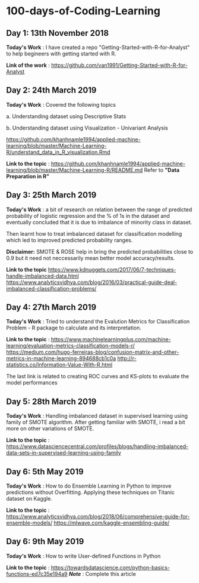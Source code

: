# 100-days-of-Coding-Learning

## Day 1: 13th November 2018

**Today's Work** : I have created a repo "Getting-Started-with-R-for-Analyst" to help begineers with getting started with R.

**Link of the work** : https://github.com/van1991/Getting-Started-with-R-for-Analyst


## Day 2: 24th March 2019

**Today's Work** : Covered the following topics

a. Understanding dataset using Descriptive Stats

b. Understanding dataset using Visualization - Univariant Analysis

https://github.com/khanhnamle1994/applied-machine-learning/blob/master/Machine-Learning-R/understand_data_in_R_visualization.Rmd


**Link to the topic** : https://github.com/khanhnamle1994/applied-machine-learning/blob/master/Machine-Learning-R/README.md
Refer to **"Data Preparation in R"**

## Day 3: 25th March 2019

**Today's Work** : a bit of research on relation between the range of predicted probability of logistic regression and the % of 1s in the dataset and eventually concluded that it is due to imbalance of minority class in dataset.

Then learnt how to treat imbalanced dataset for classification modelling which led to improved predicted probability ranges.

**Disclaimer:** SMOTE & ROSE help in bring the predicted probabilities close to 0.9 but it need not neccessarily mean better model accuracy/results.

**Link to the topic** https://www.kdnuggets.com/2017/06/7-techniques-handle-imbalanced-data.html
                      https://www.analyticsvidhya.com/blog/2016/03/practical-guide-deal-imbalanced-classification-problems/

## Day 4: 27th March 2019

**Today's Work** : Tried to understand the Evalution Metrics for Classification Problem - R package to calculate and its interpretation.

**Link to the topic** : https://www.machinelearningplus.com/machine-learning/evaluation-metrics-classification-models-r/
                        https://medium.com/hugo-ferreiras-blog/confusion-matrix-and-other-metrics-in-machine-learning-894688cb1c0a
                        http://r-statistics.co/Information-Value-With-R.html

The last link is related to creating ROC curves and KS-plots to evaluate the model performances
                        
## Day 5: 28th March 2019

**Today's Work** : Handling imbalanced dataset in supervised learning using family of SMOTE algorithm. After getting familiar with SMOTE, i read a bit more on other variations of SMOTE.

**Link to the topic** : https://www.datasciencecentral.com/profiles/blogs/handling-imbalanced-data-sets-in-supervised-learning-using-family

## Day 6: 5th May 2019

**Today's Work** : How to do Ensemble Learning in Python to improve predictions without Overfitting.
Applying these techniques on Titanic dataset on Kaggle.

**Link to the topic** : https://www.analyticsvidhya.com/blog/2018/06/comprehensive-guide-for-ensemble-models/
                        https://mlwave.com/kaggle-ensembling-guide/

## Day 6: 9th May 2019

**Today's Work** : How to write User-defined Functions in Python

**Link to the topic** : https://towardsdatascience.com/python-basics-functions-ed7c35e194a9
***Note*** : Complete this article




